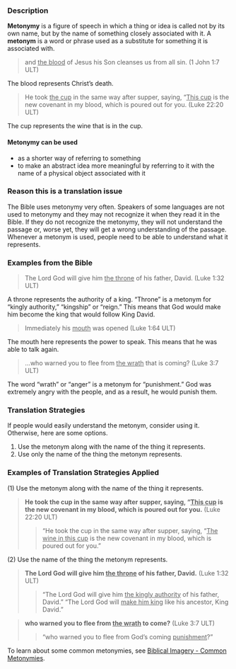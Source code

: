 

### Description

**Metonymy** is a figure of speech in which a thing or idea is called not by its own name, but by the name of something closely associated with it. A **metonym** is a word or phrase used as a substitute for something it is associated with.
> and <u>the blood</u> of Jesus his Son cleanses us from all sin. (1 John 1:7 ULT)

The blood represents Christ’s death.
> He took <u>the cup</u> in the same way after supper, saying, “<u>This cup</u> is the new covenant in my blood, which is poured out for you. (Luke 22:20 ULT)

The cup represents the wine that is in the cup.

#### Metonymy can be used

* as a shorter way of referring to something
* to make an abstract idea more meaningful by referring to it with the name of a physical object associated with it

### Reason this is a translation issue

The Bible uses metonymy very often. Speakers of some languages are not used to metonymy and they may not recognize it when they read it in the Bible. If they do not recognize the metonymy, they will not understand the passage or, worse yet, they will get a wrong understanding of the passage. Whenever a metonym is used, people need to be able to understand what it represents.

### Examples from the Bible

> The Lord God will give him <u>the throne</u> of his father, David.  (Luke 1:32 ULT)

A throne represents the authority of a king. “Throne” is a metonym for “kingly authority,” “kingship” or “reign.” This means that God would make him become the king that would follow King David.
> Immediately his <u>mouth</u> was opened (Luke 1:64 ULT)

The mouth here represents the power to speak. This means that he was able to talk again.
> …who warned you to flee from <u>the wrath</u> that is coming?  (Luke 3:7 ULT)

The word “wrath” or “anger” is a metonym for “punishment.” God was extremely angry with the people, and as a result, he would punish them.

### Translation Strategies

If people would easily understand the metonym, consider using it. Otherwise, here are some options.

1. Use the metonym along with the name of the thing it represents.
1. Use only the name of the thing the metonym represents.

### Examples of Translation Strategies Applied

(1) Use the metonym along with the name of the thing it represents.

> **He took the cup in the same way after supper, saying, “<u>This cup</u> is the new covenant in my blood, which is poured out for you.** (Luke 22:20 ULT)
>> “He took the cup in the same way after supper, saying, “<u>The wine in this cup</u> is the new covenant in my blood, which is poured out for you.”

(2) Use the name of the thing the metonym represents.

> **The Lord God will give him <u>the throne</u> of his father, David.** (Luke 1:32 ULT)
>> “The Lord God will give him <u>the kingly authority</u> of his father, David.”
>> “The Lord God will <u>make him king</u> like his ancestor, King David.”

> **who warned you to flee from <u>the wrath</u> to come?** (Luke 3:7 ULT)
>> “who warned you to flee from God’s coming <u>punishment</u>?”


To learn about some common metonymies, see [Biblical Imagery - Common Metonymies](../bita-part2/01.md).

